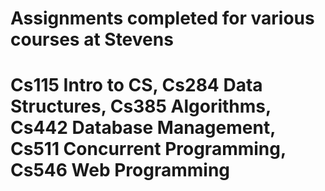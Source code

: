 # Assignments completed for various courses at Stevens
# Cs115 Intro to CS, Cs284 Data Structures, Cs385 Algorithms, Cs442 Database Management, Cs511 Concurrent Programming, Cs546 Web Programming

